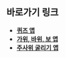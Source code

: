 ## 바로가기 링크

- [**퀴즈 앱**](https://github.com/CodingVirus/Flutter_Study/tree/master/quiz_app)
- [**가위, 바위, 보 앱**](https://github.com/CodingVirus/Flutter_Study/tree/master/rsp_app)
- [**주사위 굴리기 앱**](https://github.com/CodingVirus/Flutter_Study/tree/master/dice_roller)


